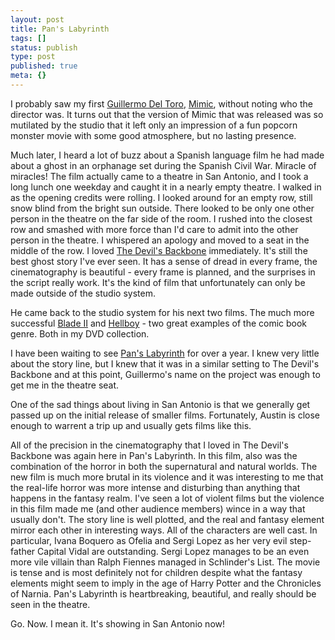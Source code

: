 ```yaml
---
layout: post
title: Pan's Labyrinth
tags: []
status: publish
type: post
published: true
meta: {}
---
```

I probably saw my first [Guillermo Del Toro](http://imdb.com/name/nm0868219/), [Mimic](http://imdb.com/title/tt0119675/), without noting who the director was.  It turns out that the version of Mimic that was released was so mutilated by the studio that it left only an impression of a fun popcorn monster movie with some good atmosphere, but no lasting presence.

Much later, I heard a lot of buzz about a Spanish language film he had made about a ghost in an orphanage set during the Spanish Civil War.  Miracle of miracles!  The film actually came to a theatre in San Antonio, and I took a long lunch one weekday and caught it in a nearly empty theatre.  I walked in as the opening credits were rolling.  I looked around for an empty row, still snow blind from the bright sun outside.  There looked to be only one other person in the theatre on the far side of the room.  I rushed into the closest row and smashed with more force than I'd care to admit into the other person in the theatre.  I whispered an apology and moved to a seat in the middle of the row.  I loved [The Devil's Backbone](http://imdb.com/title/tt0256009/) immediately.  It's still the best ghost story I've ever seen.  It has a sense of dread in every frame, the cinematography is beautiful - every frame is planned, and the surprises in the script really work.  It's the kind of film that unfortunately can only be made outside of the studio system.

He came back to the studio system for his next two films.  The much more successful [Blade II](http://imdb.com/title/tt0187738/) and [Hellboy](http://imdb.com/title/tt0167190/) - two great examples of the comic book genre.  Both in my DVD collection.

I have been waiting to see [Pan's Labyrinth](http://imdb.com/title/tt0457430/) for over a year.  I knew very little about the story line, but I knew that it was in a similar setting to The Devil's Backbone and at this point, Guillermo's name on the project was enough to get me in the theatre seat.

One of the sad things about living in San Antonio is that we generally get passed up on the initial release of smaller films.  Fortunately, Austin is close enough to warrent a trip up and usually gets films like this.

All of the precision in the cinematography that I loved in The Devil's Backbone was again here in Pan's Labyrinth.  In this film, also was the combination of the horror in both the supernatural and natural worlds.  The new film is much more brutal in its violence and it was interesting to me that the real-life horror was more intense and disturbing than anything that happens in the fantasy realm.  I've seen a lot of violent films but the violence in this film made me (and other audience members) wince in a way that usually don't.  The story line is well plotted, and the real and fantasy element mirror each other in interesting ways.  All of the characters are well cast.  In particular, Ivana Boquero as Ofelia and Sergi Lopez as her very evil step-father Capital Vidal are outstanding.  Sergi Lopez manages to be an even more vile villain than Ralph Fiennes managed in Schlinder's List.  The movie is tense and is most definitely not for children despite what the fantasy elements might seem to imply in the age of Harry Potter and the Chronicles of Narnia.  Pan's Labyrinth is heartbreaking, beautiful, and really should be seen in the theatre.

Go.  Now.  I mean it.  It's showing in San Antonio now!
